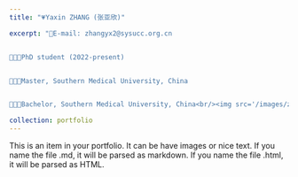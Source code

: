 ```yaml
---
title: "💗Yaxin ZHANG (张亚欣)"

excerpt: "📮E-mail: zhangyx2@sysucc.org.cn


👩🏻‍🔬PhD student (2022-present)


👩🏻‍🎓Master, Southern Medical University, China


👩🏻‍🎓Bachelor, Southern Medical University, China<br/><img src='/images/zhangyaxin.png'>"

collection: portfolio
---
```


This is an item in your portfolio. It can be have images or nice text. If you name the file .md, it will be parsed as markdown. If you name the file .html, it will be parsed as HTML. 
